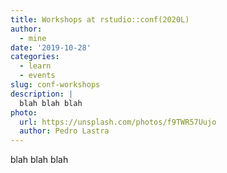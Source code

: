 ```yaml
---
title: Workshops at rstudio::conf(2020L)
author:
  - mine
date: '2019-10-28'
categories:
  - learn
  - events
slug: conf-workshops
description: |
  blah blah blah
photo:
  url: https://unsplash.com/photos/f9TWR57Uujo
  author: Pedro Lastra
---
```


blah blah blah
